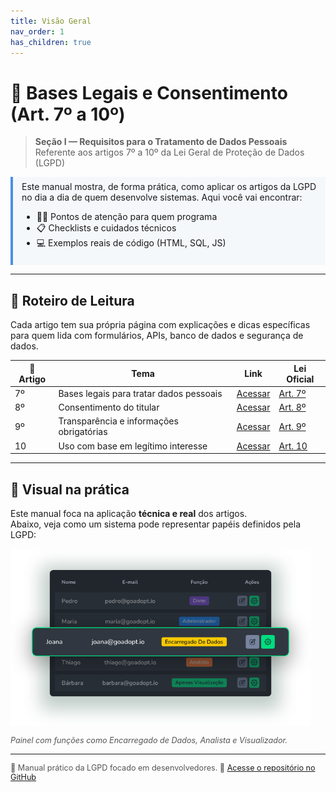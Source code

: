 ```yaml
---
title: Visão Geral
nav_order: 1
has_children: true
---
```

<link rel="icon" type="image/png" href="/img/icon.png">

# 📘 Bases Legais e Consentimento (Art. 7º a 10º)

> **Seção I — Requisitos para o Tratamento de Dados Pessoais**  
> Referente aos artigos 7º a 10º da Lei Geral de Proteção de Dados (LGPD)

<div style="border-left: 4px solid #4a90e2; padding: 0.5em 1em; background-color: #f5f8fa; margin-bottom: 1em;">
  Este manual mostra, de forma prática, como aplicar os artigos da LGPD no dia a dia de quem desenvolve sistemas.  
  Aqui você vai encontrar:
  <ul>
    <li>🧑‍💻 Pontos de atenção para quem programa</li>
    <li>📋 Checklists e cuidados técnicos</li>
    <li>💻 Exemplos reais de código (HTML, SQL, JS)</li>
  </ul>
</div>

---

## 📍 Roteiro de Leitura

Cada artigo tem sua própria página com explicações e dicas específicas para quem lida com formulários, APIs, banco de dados e segurança de dados.

| 🔢 Artigo | Tema | Link | Lei Oficial |
|----------|------|------|-------------|
| 7º | Bases legais para tratar dados pessoais | [Acessar](artigos/art7.md) | [Art. 7º](https://www.planalto.gov.br/ccivil_03/_ato2015-2018/2018/lei/l13709.htm#art7) |
| 8º | Consentimento do titular              | [Acessar](artigos/art8.md) | [Art. 8º](https://www.planalto.gov.br/ccivil_03/_ato2015-2018/2018/lei/l13709.htm#art8) |
| 9º | Transparência e informações obrigatórias | [Acessar](artigos/art9.md) | [Art. 9º](https://www.planalto.gov.br/ccivil_03/_ato2015-2018/2018/lei/l13709.htm#art9) |
| 10 | Uso com base em legítimo interesse    | [Acessar](artigos/art10.md) | [Art. 10](https://www.planalto.gov.br/ccivil_03/_ato2015-2018/2018/lei/l13709.htm#art10) |

---

## 🧩 Visual na prática

Este manual foca na aplicação **técnica e real** dos artigos.  
Abaixo, veja como um sistema pode representar papéis definidos pela LGPD:

<img src="/img/encarregado-funcoes.png" alt="Painel com papéis LGPD" width="480"/>
<p style="font-size: 0.9em; color: #555;"><em>Painel com funções como Encarregado de Dados, Analista e Visualizador.</em></p>

---

<footer style="font-size: 0.9em; color: #555;">
📌 Manual prático da LGPD focado em desenvolvedores.  
🔗 <a href="https://github.com/maariaceciliaholler/ecs.github.io">Acesse o repositório no GitHub</a>
</footer>

